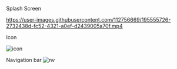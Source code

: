 Splash Screen


https://user-images.githubusercontent.com/112756669/195555726-2732438d-fc52-4321-a0ef-d2439005a70f.mp4


Icon


![icon](https://user-images.githubusercontent.com/112756669/195556339-2c1ef598-6151-4671-8e4e-c7f41e116c26.jpeg)


Navigation bar
![nv](https://user-images.githubusercontent.com/112756669/195556632-029745bd-73d0-422d-b0d8-c985fd7cddda.jpeg)
